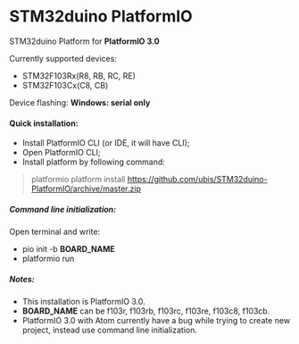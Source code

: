# STM32duino PlatformIO
STM32duino Platform for **PlatformIO 3.0**

Currently supported devices: 
* STM32F103Rx(R8, RB, RC, RE)
* STM32F103Cx(C8, CB)

Device flashing: **Windows: serial only**

#### Quick installation:
* Install PlatformIO CLI (or IDE, it will have CLI);
* Open PlatformIO CLI;
* Install platform by following command:

> platformio platform install https://github.com/ubis/STM32duino-PlatformIO/archive/master.zip

##### Command line initialization:
Open terminal and write:
* pio init -b __BOARD_NAME__
* platformio run

##### **Notes:** 
* This installation is PlatformIO 3.0.
* __BOARD_NAME__ can be f103r, f103rb, f103rc, f103re, f103c8, f103cb.
* PlatformIO 3.0 with Atom currently have a bug while trying to create new project, instead use command line initialization.
